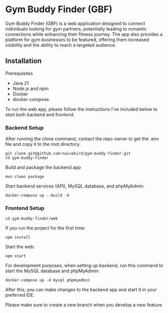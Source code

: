 # Gym Buddy Finder (GBF)

Gym Buddy Finder (GBF) is a web application designed to connect individuals looking for gym partners, potentially leading to romantic connections while enhancing their fitness journey. The app also provides a platform for gym businesses to be featured, offering them increased visibility and the ability to reach a targeted audience.


## Installation
Prerequisites
- Java 21
- Node.js and npm
- Docker
- docker-compose

To run the web app, please follow the instructions I've included below to start both backend and frontend.
  
### Backend Setup
After running the clone command, contact the repo owner to get the .env file and copy it to the root directory.
```
git clone git@github.com:naivebird/gym-buddy-finder.git
cd gym-buddy-finder
```
Build and package the backend app
```
mvn clean package
```

Start backend services (API), MySQL database, and phpMyAdmin.
```
docker-compose up --build -d
```

### Frontend Setup
```
cd gym-buddy-finder/web
```
If you run the project for the first time:
```
npm install
```
Start the web:
```
npm start
```
For development purposes, when setting up backend, run this command to start the MySQL database and phpMyAdmin:
```
docker-compose up -d mysql phpmyadmin
```
After this, you can make changes to the backend app and start it in your preferred IDE.

Please make sure to create a new branch when you develop a new feature.
